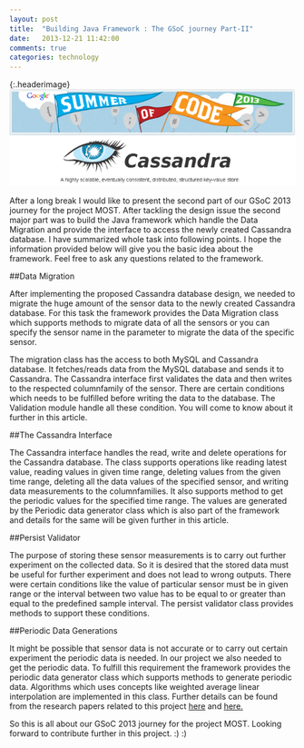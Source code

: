 ```yaml
---
layout: post
title:  "Building Java Framework : The GSoC journey Part-II"
date:   2013-12-21 11:42:00
comments: true
categories: technology
---
```



{:.headerimage}
![Google Summer Of Code 2013](/assets/img/gsoc-journey.png)

After a long break I would like to present the second part of our GSoC 2013 journey for the project MOST. After tackling the design issue the second major part was to build the Java framework which handle the Data Migration and provide the interface to access the newly created Cassandra database. I have summarized whole task into following points. I hope the information provided below will give you the basic idea about the framework. Feel free to ask any questions related to the framework.


##Data Migration

After implementing the proposed Cassandra database design, we needed to migrate the huge amount of the sensor data to the newly created Cassandra database. For this task the framework provides the Data Migration class which supports methods to migrate data of all the sensors or you can specify the sensor name in the parameter to migrate the data of the specific sensor.

The migration class has the access to both MySQL and Cassandra database. It fetches/reads data from the MySQL database and sends it to Cassandra. The Cassandra interface first validates the data and then writes to the respected columnfamily of the sensor. There are certain conditions which needs to be fulfilled before writing the data to the database. The Validation module handle all these condition. You will come to know about it further in this article.


##The Cassandra Interface

The Cassandra interface handles the read, write and delete operations for the Cassandra database. The class supports operations like reading latest value, reading values in given time range, deleting values from the given time range, deleting all the data values of the specified sensor, and writing data measurements to the columnfamilies. It also supports method to get the periodic values for the specified time range. The values are generated by the Periodic data generator class which is also part of the framework and details for the same will be given further in this article.


##Persist Validator

The purpose of storing these sensor measurements is to carry out further experiment on the collected data. So it is desired that the stored data must be useful for further experiment and does not lead to wrong outputs. There were certain conditions like the value of particular sensor must be in given range or the interval between two value has to be equal to or greater than equal to the predefined sample interval. The persist validator class provides methods to support these conditions.

##Periodic Data Generations

It might be possible that sensor data is not accurate or to carry out certain experiment the periodic data is needed. In our project we also needed to get the periodic data. To fulfill this requirement the framework provides the periodic data generator class which supports methods to generate periodic data. Algorithms which uses concepts like weighted average linear interpolation are implemented in this class. Further details can be found from the research papers related to this project [here](http://most.bpi.tuwien.ac.at/wp-content/uploads/2012/03/most_general_paper.pdf) and [here.](https://lists.oasis-open.org/archives/obix/201304/msg00004/MOST.pdf)

So this is all about our GSoC 2013 journey for the project MOST. Looking forward to contribute further in this project. :) :)